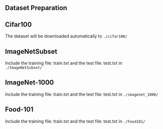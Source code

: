 ## Dataset Preparation

## Cifar100
The dataset will be downloaded automatically to `./cifar100/`

## ImageNetSubset
Include the training file: train.txt and the test file: test.txt in `./ImageNetSubset/`

## ImageNet-1000 
Include the training file: train.txt and the test file: test.txt in `./imagenet_1000/` 

## Food-101
Include the training file: train.txt and the test file: test.txt in `./Food101/`
